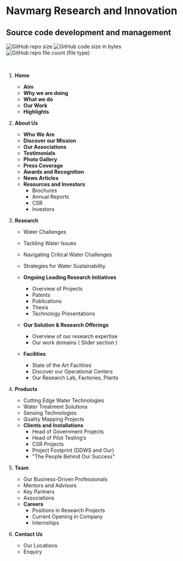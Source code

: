 # Navmarg Research and Innovation
## Source code development and management 


![GitHub repo size](https://img.shields.io/github/repo-size/Navmarg-Research-and-Innovation/navmarg-research-and-innovation.github.io)  ![GitHub code size in bytes](https://img.shields.io/github/languages/code-size/Navmarg-Research-and-Innovation/navmarg-research-and-innovation.github.io) ![GitHub repo file count (file type)](https://img.shields.io/github/directory-file-count/Navmarg-Research-and-Innovation/navmarg-research-and-innovation.github.io)

<br/>

1. **Home**
   - **Aim** 
   - **Why we are doing**
   - **What we do**
   - **Our Work**
   - **Highlights**


2. **About Us**
   - **Who We Are**
   - **Discover our Mission**
   - **Our Associations**
   - **Testimonials**
   - **Photo Gallery**
   - **Press Coverage**
   - **Awards and Recognition**
   - **News Articles**
   - **Resources and Investors**
     - Brochures
     - Annual Reports
     - CSR
     - Investors


4. **Research**
   - Water Challenges
   - Tackling Water Issues
   - Navigating Critical Water Challenges
   - Strategies for Water Sustainability
   - **Ongoing Leading Research Initiatives**
     - Overview of Projects
     - Patents
     - Publications
     - Thesis
     - Technology Presentations

   - **Our Solution & Research Offerings**
     - Overview of our research expertise
     - Our work domains ( Slider section )
   
   - **Facilities**
       - State of the Art Facilities
       - Discover our Operational Centers
       - Our Research Lab, Factories, Plants

5. **Products**
   - Cutting Edge Water Technologies
   - Water Treatment Solutions
   - Sensing Technologies
   - Quality Mapping Projects
   - **Clients and Installations**
     - Head of Government Projects
     - Head of Pilot Testing’s
     - CSR Projects
     - Project Footprint (DDWS and Our)
     - "The People Behind Our Success"

6. **Team**
   - Our Business-Driven Professionals
   - Mentors and Advisors
   - Key Partners
   - Associations
   - **Careers**
     - Positions in Research Projects
     - Current Opening in Company
     - Internships

7. **Contact Us**
   - Our Locations
   - Enquiry
